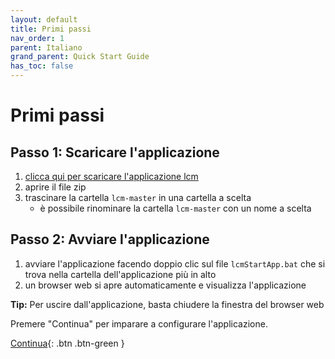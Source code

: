 ```yaml
---
layout: default
title: Primi passi
nav_order: 1
parent: Italiano
grand_parent: Quick Start Guide
has_toc: false
---
```


# Primi passi
## Passo 1: Scaricare l'applicazione
1. <a href="https://downgit.github.io/#/home?url=https://github.com/hslu-ige-laes/lcm" download>clicca qui per scaricare l'applicazione lcm</a>
1. aprire il file zip
1. trascinare la cartella `lcm-master` in una cartella a scelta
   - è possibile rinominare la cartella `lcm-master` con un nome a scelta

## Passo 2: Avviare l'applicazione
1. avviare l'applicazione facendo doppio clic sul file `lcmStartApp.bat` che si trova nella cartella dell'applicazione più in alto
1. un browser web si apre automaticamente e visualizza l'applicazione

**Tip:** Per uscire dall'applicazione, basta chiudere la finestra del browser web

Premere "Continua" per imparare a configurare l'applicazione.

[Continua](https://hslu-ige-laes.github.io/lcm/docs/quickStartGuide/it/configuration/){: .btn .btn-green }

